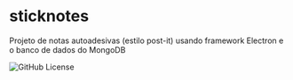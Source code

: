 # sticknotes
Projeto de notas autoadesivas (estilo post-it) usando framework Electron e o banco de dados do MongoDB

![GitHub License](https://img.shields.io/github/license/elengrecco/sticknotes)
